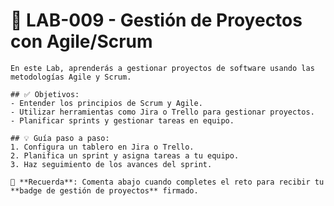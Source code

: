 # 🚀 LAB-009 - Gestión de Proyectos con Agile/Scrum
    
    En este Lab, aprenderás a gestionar proyectos de software usando las metodologías Agile y Scrum.

    ## ✅ Objetivos:
    - Entender los principios de Scrum y Agile.
    - Utilizar herramientas como Jira o Trello para gestionar proyectos.
    - Planificar sprints y gestionar tareas en equipo.

    ## 💡 Guía paso a paso:
    1. Configura un tablero en Jira o Trello.
    2. Planifica un sprint y asigna tareas a tu equipo.
    3. Haz seguimiento de los avances del sprint.

    🧭 **Recuerda**: Comenta abajo cuando completes el reto para recibir tu **badge de gestión de proyectos** firmado.